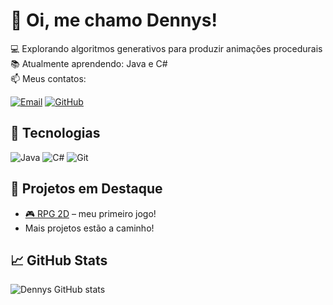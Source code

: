 # 👋 Oi, me chamo Dennys!

💻 Explorando algoritmos generativos para produzir animações procedurais<br>
📚 Atualmente aprendendo: Java e C#<br>
📫 Meus contatos:

[![Email](https://img.shields.io/badge/Email-D14836?style=for-the-badge&logo=gmail&logoColor=white)](mailto:dennys199820@gmail.com)
[![GitHub](https://img.shields.io/badge/GitHub-000?style=for-the-badge&logo=github&logoColor=white)](https://github.com/Lightingttt)

## 🚀 Tecnologias
![Java](https://img.shields.io/badge/Java-ED8B00?style=for-the-badge&logo=java&logoColor=white)
![C#](https://img.shields.io/badge/C%23-239120?style=for-the-badge&logo=c-sharp&logoColor=white)
![Git](https://img.shields.io/badge/Git-F05032?style=for-the-badge&logo=git&logoColor=white)

## 🧠 Projetos em Destaque
- [🎮 RPG 2D](https://github.com/Lightingttt/--) – meu primeiro jogo!
- Mais projetos estão a caminho!

## 📈 GitHub Stats
![Dennys GitHub stats](https://github-readme-stats.vercel.app/api?username=Lightingttt&show_icons=true&theme=radical)
